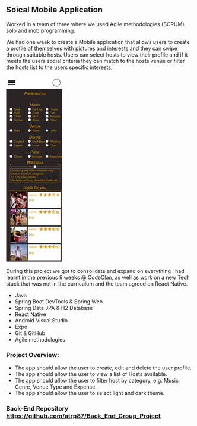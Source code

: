 ## Soical Mobile Application


Worked in a team of three where we used Agile methodologies (SCRUM), solo and mob programming.

We had one week to create a Mobile application that allows users to create a profile of themselves with pictures and interests and they can swipe through suitable hosts. Users can select hosts to view their profile and if it meets the users social criteria they can match to the hosts venue or filter the hosts list to the users specific interests.

<img src="Planning/Wireframe5.png" height="500">

During this project we got to consolidate and expand on everything I had learnt in the previous 9 weeks @ CodeClan, as well as work on a new Tech stack that was not in the curriculum and the team agreed on React Native.

* Java
* Spring Boot DevTools & Spring Web
* Spring Data JPA & H2 Database
* React Native
* Android Visual Studio
* Expo
* Git & GitHub
* Agile methodologies

### Project Overview:

* The app should allow the user to create, edit and delete the user profile.
* The app should allow the user to view a list of Hosts available.
* The app should allow the user to filter host by category, e.g. Music Genre, Venue Type and Expense.
* The app should allow the user to select light and dark theme.

### Back-End Repository https://github.com/atrp87/Back_End_Group_Project
